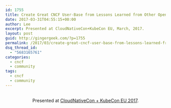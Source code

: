```yaml
---
id: 1755
title: Create Great CNCF User-Base from Lessons Learned from Other Open Source Communities
date: 2017-03-31T04:55:15+00:00
author: Lee
excerpt: Presented at CloudNativeCon+KubeCon EU, March, 2017.
layout: post
guid: http://gingergeek.com/?p=1755
permalink: /2017/03/create-great-cncf-user-base-from-lessons-learned-from-other-open-source-communities/
dsq_thread_id:
  - "5683165761"
categories:
  - cncf
  - community
tags:
  - cncf
  - community
---
```

<p style="text-align: center;">
  <br /> Presented at <a href="https://cloudnativeeu2017.sched.com/event/9Tc3?iframe=no">CloudNativeCon + KubeCon EU 2017</a>.
</p>